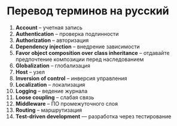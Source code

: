 # Перевод терминов на русский

1. **Account** – учетная запись
2. **Authentication** – проверка подлинности
3. **Authorization** – авторизация
4. **Dependency injection** – внедрение зависимости
5. **Favor object composition over class inheritance** – отдавайте предпочтение композиции перед наследованием
6. **Globalization** – глобализация
7. **Host** – узел
8. **Inversion of control** – инверсия управления
9. **Localization** – локализация
10. **Logging** – ведение журнала
11. **Loose coupling** – слабая связь
12. **Middleware** – ПО промежуточного слоя
13. **Routing** – маршрутизация
14. **Test-driven development** — разработка через тестирование
